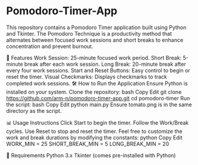 # Pomodoro-Timer-App
This repository contains a Pomodoro Timer application built using Python and Tkinter. The Pomodoro Technique is a productivity method that alternates between focused work sessions and short breaks to enhance concentration and prevent burnout.

📌 Features
Work Session: 25-minute focused work period.
Short Break: 5-minute break after each work session.
Long Break: 20-minute break after every four work sessions.
Start and Reset Buttons: Easy control to begin or reset the timer.
Visual Checkmarks: Displays checkmarks to track completed work sessions.
🛠️ How to Run the Application
Ensure Python is installed on your system.
Clone the repository:
bash
Copy
Edit
git clone https://github.com/arm-n/pomodoro-timer-app.git
cd pomodoro-timer
Run the script:
bash
Copy
Edit
python main.py
Ensure tomato.png is in the same directory as the script.

📊 Usage Instructions
Click Start to begin the timer.
Follow the Work/Break cycles.
Use Reset to stop and reset the timer.
Feel free to customize the work and break durations by modifying the constants:
python
Copy
Edit
WORK_MIN = 25
SHORT_BREAK_MIN = 5
LONG_BREAK_MIN = 20

📌 Requirements
Python 3.x
Tkinter (comes pre-installed with Python)
